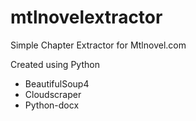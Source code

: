 # mtlnovelextractor
Simple Chapter Extractor for Mtlnovel.com

Created using Python
- BeautifulSoup4
- Cloudscraper
- Python-docx
